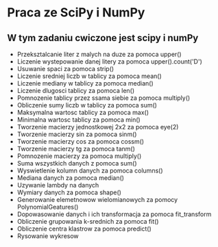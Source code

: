 <div>
  <h1>Praca ze SciPy i NumPy </h1>
  <h2> W tym zadaniu cwiczone jest scipy i numPy</h2>
  <ul>
    <li> Przeksztalcanie liter z malych na duze za pomoca upper() </li>
    <li> Liczenie wystepowanie danej litery za pomoca upper().count('D') </li>
    <li> Usuwanie spaci za pomoca strip() </li>
    <li> Liczenie sredniej liczb w tablicy za pomoca mean() </li>
    <li> Liczenie mediany w tablicy za pomoca median() </li>
    <li> Liczenie dlugosci tablicy za pomoca len() </li>
    <li> Pomnozenie tablicy przez ssama siebie za pomoca multiply() </li>
    <li> Obliczenie sumy liczb w tablicy za pomoca sum() </li>
    <li> Maksymalna wartosc tablicy za pomoca max() </li>
    <li> Minimalna wartosc tablicy za pomoca min() </li>
    <li> Tworzenie macierzy jednostkowej 2x2 za pomoca eye(2) </li>
    <li> Tworzenie macierzy sin za pomoca sinm() </li>
    <li> Tworzenie macierzy cos za pomoca cossm() </li>
    <li> Tworzenie macierzy tg za pomoca tanm() </li>
    <li> Pomnozenie macierzy za pomoca multiply() </li>
    <li> Suma wszystkich danych z pomoca sum() </li>
    <li> Wyswietlenie kolumn danych za pomoca columns() </li>
    <li> Mediana danych za pomoca median() </li>
    <li> Uzywanie lambdy na danych </li>
    <li> Wymiary danych za pomoca shape() </li>
    <li> Generowanie elemetnowow wielomianowych za pomocy PolynomialGeatures() </li>
    <li> Dopowasowanie danych i ich transformacja za pomoca fit_transform </li>
    <li> Obliczenie grupowania k-srednich za pomoca fit() </li>
    <li> Obliczenie centra klastrow za pomoca predict() </li> 
    <li> Rysowanie wykresow </li>
  </ul>
</div>
